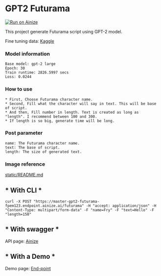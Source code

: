 # GPT2 Futurama

[![Run on Ainize](https://ainize.ai/images/run_on_ainize_button.svg)](https://ainize.web.app/redirect?git_repo=https://github.com/fpem123/GPT2-Futurama)

This project generate Futurama script using GPT-2 model.

Fine tuning data: [Kaggle](https://www.kaggle.com/josephvm/futurama-seasons-16-transcripts?select=only_spoken_text.csv)

### Model information

    Base model: gpt-2 large
    Epoch: 30
    Train runtime: 2826.5997 secs
    Loss: 0.0244

### How to use

    * First, Choose Futurama character name.
    * Second, Fill what the character will say in text. This will be base of script.
    * And then, Fill number in length. Text is created as long as "length". I recommend between 100 and 300.
    * If length is so big, generate time will be long.

### Post parameter

    name: The Futurama character name.
    text: The base of script.
    length: The size of generated text.

### Image reference

[static/README.md](https://github.com/fpem123/GPT2-Futurama/blob/master/static/README.md)

## * With CLI *

    curl -X POST "https://master-gpt2-futurama-fpem123.endpoint.ainize.ai/futurama" -H "accept: application/json" -H "Content-Type: multipart/form-data" -F "name=Fry" -F "text=Hello" -F "length=150"

## * With swagger *

API page: [Ainize](https://ainize.ai/fpem123/GPT2-Futurama?branch=master)

## * With a Demo *

Demo page: [End-point](https://master-gpt2-futurama-fpem123.endpoint.ainize.ai/)
